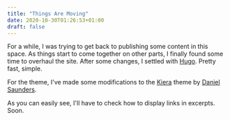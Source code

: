 ```yaml
---
title: "Things Are Moving"
date: 2020-10-30T01:26:53+01:00
draft: false
---
```


For a while, I was trying to get back to publishing some content in this space. As things start to come together on other parts, I finally found some time to overhaul the site. After some changes, I settled with [Hugo](https://gohugo.io/). Pretty fast, simple.

For the theme, I've made some modifications to the [Kiera](https://themes.gohugo.io/hugo-kiera/) theme by [Daniel Saunders](https://github.com/funkydan2).

As you can easily see, I'll have to check how to display links in excerpts. Soon.
